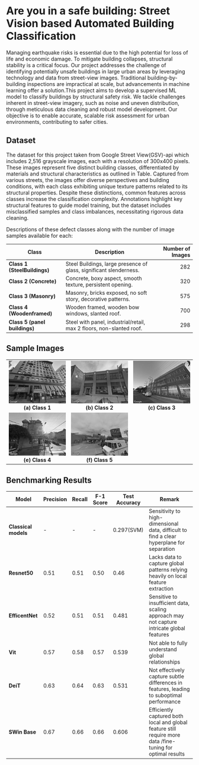 # Are you in a safe building: Street Vision based Automated Building Classification
Managing earthquake risks is essential due to the high potential for loss of life and economic damage. To mitigate building collapses, structural stability is a critical focus. Our project addresses the challenge of identifying potentially unsafe buildings in large urban areas by leveraging technology and data from street-view images. Traditional building-by-building inspections are impractical at scale, but advancements in machine learning offer a solution.This project aims to develop a supervised ML model to classify buildings by structural safety risk. We tackle challenges inherent in street-view imagery, such as noise and uneven distribution, through meticulous data cleaning and robust model development. Our objective is to enable accurate, scalable risk assessment for urban environments, contributing to safer cities.


## Dataset
The dataset for this project taken from Google Street View(GSV)-api which includes 2,516 grayscale images, each with a resolution of 300x400 pixels. These images represent five distinct building classes, differentiated by materials and structural characteristics as outlined in Table. Captured from various streets, the images offer diverse perspectives and building conditions, with each class exhibiting unique texture patterns related to its structural properties. Despite these distinctions, common features across classes increase the classification complexity. Annotations highlight key structural features to guide model training, but the dataset includes misclassified samples and class imbalances, necessitating rigorous data cleaning.

Descriptions of these defect classes along with the number of image samples available for each:

| Class  | Description                                                                    | Number of Images |
|--------------|--------------------------------------------------------------------------------|-----------------:|
| **Class 1 (SteelBuildings)**    |  Steel Buildings, large presence of glass, significant slenderness.        | 282            |
| **Class 2 (Concrete)** | Concrete, boxy aspect, smooth texture, persistent opening.                                            | 320             |
| **Class 3 (Masonry)** |  Masonry, bricks exposed, no soft story, decorative patterns.                                               | 575             |
| **Class 4 (Woodenframed)**  | Wooden framed, wooden bow windows, slanted roof.                                           | 700          |
| **Class 5 (panel buildings)** | Steel with panel, industrial/retail, max 2 floors, non-slanted roof.                                        | 298            |

## Sample Images

<table border="0" style="text-align: center;">
  <tr>
    <td style="text-align: center;"><img src="sample data/1/17_A.jpg" width="200" /><br><b>(a) Class 1</b></td>
    <td style="text-align: center;"><img src="sample data/2/16_B.jpg" width="200" /><br><b>(b) Class 2</b></td>
    <td style="text-align: center;"><img src="sample data/3/59_C.jpg" width="200" /><br><b>(c) Class 3</b></td>
  
  </tr>
  <tr>
    <td style="text-align: center;"><img src="sample data/4/119_D.jpg" width="200" /><br><b>(e) Class 4</b></td>
    <td style="text-align: center;"><img src="sample data/5/22_S.jpg" width="200" /><br><b>(f) Class 5</b></td>
  </tr>
</table>





## Benchmarking Results
| Model   | Precision | Recall | F-1 Score | Test Accuracy | Remark |
|---------|-----------|--------|-----------|---------------|--------|
| **Classical models**    | - | - | - | 0.297(SVM) | Sensitivity to high-dimensional data, difficult to find a clear hyperplane for separation |
| **Resnet50** |  0.51 | 0.51 | 0.50 | 0.46 | Lacks data to capture global patterns relying heavily on local feature extraction |
| **EfficentNet** | 0.52 | 0.51 | 0.51 | 0.481 | Sensitive to insufficient data, scaling approach may not capture intricate global features|
| **Vit**  |  0.57  | 0.58 | 0.57 | 0.539 | Not able to fully understand global relationships |
| **DeiT** | 0.63 | 0.64 | 0.63 | 0.531 | Not effectively capture subtle differences in features, leading to suboptimal performance |
| **SWin Base** | 0.67 | 0.66 | 0.66 | 0.606 | Efficiently captured both local and global feature still require more data /fine-tuning for optimal results |


